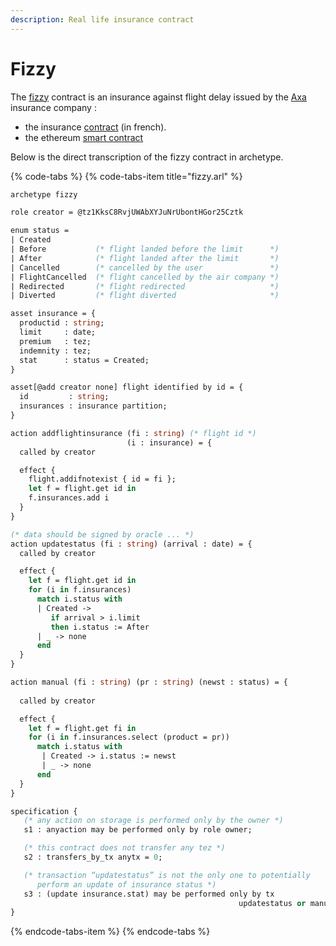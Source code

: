 ```yaml
---
description: Real life insurance contract
---
```


# Fizzy

The [fizzy](https://fizzy.axa/fr/) contract is an insurance against flight delay issued by the [Axa](https://www.axa.com/en/) insurance company :

* the insurance [contract](https://fizzy.axa/fr/static/media/conditions-generales.38af84e2.pdf) \(in french\).
* the ethereum [smart contract](https://etherscan.io/address/0xe083515d1541f2a9fd0ca03f189f5d321c73b872#code)

Below is the direct  transcription of the fizzy contract in archetype.

{% code-tabs %}
{% code-tabs-item title="fizzy.arl" %}
```ocaml
archetype fizzy

role creator = @tz1KksC8RvjUWAbXYJuNrUbontHGor25Cztk 

enum status = 
| Created         
| Before           (* flight landed before the limit      *)
| After            (* flight landed after the limit       *)
| Cancelled        (* cancelled by the user               *)
| FlightCancelled  (* flight cancelled by the air company *)
| Redirected       (* flight redirected                   *)
| Diverted         (* flight diverted                     *)

asset insurance = {
  productid : string;
  limit     : date;
  premium   : tez;
  indemnity : tez;
  stat      : status = Created;
} 

asset[@add creator none] flight identified by id = {
  id         : string;
  insurances : insurance partition;
}

action addflightinsurance (fi : string) (* flight id *)
                          (i : insurance) = {
  called by creator

  effect {
    flight.addifnotexist { id = fi };
    let f = flight.get id in
    f.insurances.add i
  }
}

(* data should be signed by oracle ... *)
action updatestatus (fi : string) (arrival : date) = {
  called by creator

  effect {
    let f = flight.get id in
    for (i in f.insurances)
      match i.status with
      | Created -> 
         if arrival > i.limit
         then i.status := After
      | _ -> none
      end
  }
}

action manual (fi : string) (pr : string) (newst : status) = {
   
  called by creator

  effect {
    let f = flight.get fi in
    for (i in f.insurances.select (product = pr))
      match i.status with
       | Created -> i.status := newst
       | _ -> none
      end
  }
}

specification {
   (* any action on storage is performed only by the owner *)
   s1 : anyaction may be performed only by role owner;

   (* this contract does not transfer any tez *)
   s2 : transfers_by_tx anytx = 0;

   (* transaction “updatestatus” is not the only one to potentially 
      perform an update of insurance status *)
   s3 : (update insurance.stat) may be performed only by tx 
                                                   updatestatus or manual           
}
```
{% endcode-tabs-item %}
{% endcode-tabs %}

